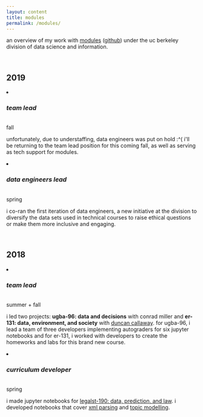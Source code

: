 ```yaml
---
layout: content
title: modules
permalink: /modules/
---
```


an overview of my work with [modules](https://data.berkeley.edu/education/modules) ([github](https://github.com/ds-modules)) under the 
uc berkeley division of data science and information. 

<section class="c-archives">
    <br> 
    <h2 class="c-archives__year" id="2019-ref">2019</h2>
    <li class="c-archives__item">
            <h3>
                <i>team lead</i>
            </h3>
            <br>
            <div>
                fall
            </div>
            <p>
                unfortunately, due to understaffing, data engineers was put on hold :^( i'll be returning to the team lead position for this coming fall, as well as serving as tech support for modules.
            </p>
    </li>
    <li class="c-archives__item">
            <h3>
                <i>data engineers lead</i>
            </h3>
            <br>
            <div>
                spring
            </div>
            <p>
                i co-ran the first iteration of data engineers, a new initiative at the division to diversify the data sets used in technical courses to raise ethical questions or make them more inclusive and engaging. 
            </p>
    </li>
    <br>
    <h2 class="c-archives__year" id="2018-ref">2018</h2>
        <li class="c-archives__item">
            <h3>
                <i>team lead</i>
            </h3>
            <br>
            <div>
                summer + fall
            </div>
            <p>
                i led two projects: <b>ugba-96: data and decisions</b> 
                with conrad miller and
                <b>er-131: data, environment, and society</b> with 
                <a href="https://erg.berkeley.edu/people/callaway-duncan"> duncan callaway</a>. 
                for ugba-96, i lead a team of three developers implementing autograders for six jupyter notebooks and for er-131, i worked with developers to create the homeworks and labs for this brand new course. <br>
            </p>
        </li>
        <li class="c-archives__item">
            <h3>
                <i>curriculum developer</i>
            </h3>
            <br>
            <div>
                spring
            </div>
            <p>
                i made jupyter notebooks for 
                <a href="https://github.com/ds-modules/LEGALST-190"> legalst-190: data, prediction, and law</a>. 
                i developed notebooks that cover
                <a href="https://github.com/ds-modules/LEGALST-190/tree/master/labs/3-13"> xml parsing</a>
                and 
                <a href="https://github.com/ds-modules/LEGALST-190/tree/master/labs/4-10"> topic modelling</a>.
            </p>
        </li>
</section>